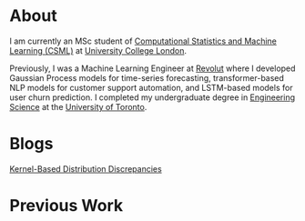 # About 

I am currently an MSc student of [Computational Statistics and Machine Learning (CSML)](https://ucl-ellis.github.io) at [University College London](https://www.ucl.ac.uk).

Previously, I was a Machine Learning Engineer at [Revolut](https://www.revolut.com) where I developed Gaussian Process models for time-series forecasting, transformer-based NLP models for customer support automation, and LSTM-based models for user churn prediction. I completed my undergraduate degree in [Engineering Science](https://engsci.utoronto.ca/) at the [University of Toronto](https://www.utoronto.ca/).

<!-- My academic interests lie in the areas of statistics and machine learning. -->

# Blogs
[Kernel-Based Distribution Discrepancies](blogs/kernel-based-distribution-discrepancies/main.md)

# Previous Work